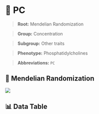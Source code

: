 # 🧪 PC

> **Root:** Mendelian Randomization

> **Group:** Concentration  

> **Subgroup:** Other traits

> **Phenotype:** Phosphatidylcholines  

> **Abbreviations:** `PC`

## 🧬 Mendelian Randomization  

<img src="/MR/Figures/Inverse/PC.png"/>


## 📊 Data Table


<CsvTableMRI src="/MR/Data/Inverse/PC.csv"/>

